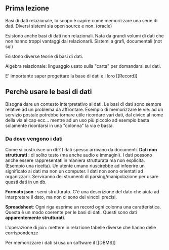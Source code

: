 ## Prima lezione

Basi di dati relazionale, lo scopo è capire come memorizzare una serie di dati. Diversi sistemi sia open source e non. (oracle)

Esistono anche basi di dati non relazionali. Nata da grandi volumi di dati  che non hanno troppi vantaggi dal relazionarli. Sistemi a grafi, documentali (not sql)

Esistono diverse teorie di basi di dati.


Algebra relazionale: linguaggio usato sulla "carta" per domandarsi sui dati.

E' importante saper progettare la base di dati e i loro [[Record]]

## Perchè usare le basi di dati

Bisogna dare un contesto interpretativo ai dati. Le basi di dati sono sempre relative ad un problema da affrontare. Esempio di memorizzare le vie: ad un servizio postale potrebbe tornare utile ricordare vari dati, dal civico al nome della via al cap ecc... mentre ad un uso più piccolo ad esempio basta solamente ricordarsi in una "colonna" la via e basta.

### Da dove vengono i dati
Come si costruisce un db?
I dati spesso arrivano da documenti.
**Dati non strutturati** : di solito testo (ma anche audio e immagini). I dati possono anche essere rappresentati in maniera strutturata ma non esplicita. (Esempio una ricetta). Un utente umano riuscirebbe ad infeerire un significato ai dati ma non un computer. I dati non sono orientati ad organizzarli.
Serviranno dei strumenti di parsing/manipolazione per usare questi dati in un db.

**Formato json** : semi strutturato. C'è una descrizione del dato che aiuta ad interpretare il dato, ma non ci sono dei vincoli precisi.

**Spreadsheet**: Ogni riga esprime un record ogni colonna una caratteristica. Questa è un modo coerente per le basi di dati. Questi sono dati **apparentemente strutturati**. 

L'operazione di join: mettere in relazione tabelle diverse che hanno delle corrispondenze

Per memorizzare i dati si usa un software il [[DBMS]]